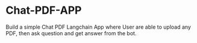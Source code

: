 # Chat-PDF-APP
Build a simple Chat PDF Langchain App where User are able to upload any PDF, then ask question and get answer from the bot.
